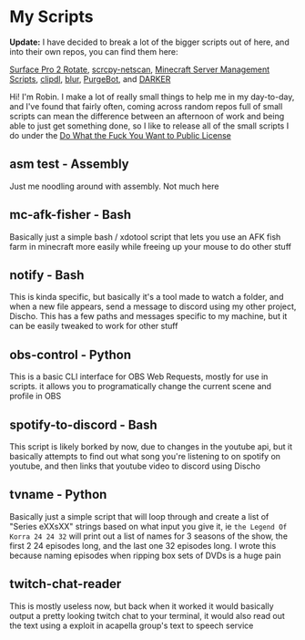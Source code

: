 # My Scripts

**Update:** I have decided to break a lot of the bigger scripts out of here, and into their own repos, you can find them here:

[Surface Pro 2 Rotate](https://github.com/robinuniverse/SurfacePro2-Rotate), [scrcpy-netscan]( https://github.com/robinuniverse/Screencopy-Netscan), [Minecraft Server Management Scripts](https://github.com/robinuniverse/DomiServ), [clipdl](https://github.com/robinuniverse/clipdl), [blur](https://github.com/robinuniverse/blur), [PurgeBot](https://github.com/robinuniverse/PurgeBot), and [DARKER](https://github.com/robinuniverse/DARKER)

Hi! I'm Robin. I make a lot of really small things to help me in my day-to-day, and I've found that fairly often, coming across random repos full of small scripts can mean the difference between an afternoon of work and being able to just get something done, so I like to release all of the small scripts I do under the [Do What the Fuck You Want to Public License](http://www.wtfpl.net/about/)

## asm test - Assembly
Just me noodling around with assembly. Not much here

## mc-afk-fisher - Bash
Basically just a simple bash / xdotool script that lets you use an AFK fish farm in minecraft more easily while freeing up your mouse to do other stuff

## notify - Bash
This is kinda specific, but basically it's a tool made to watch a folder, and when a new file appears, send a message to discord using my other project, Discho. This has a few paths and messages specific to my machine, but it can be easily tweaked to work for other stuff

## obs-control - Python
This is a basic CLI interface for OBS Web Requests, mostly for use in scripts. it allows you to programatically change the current scene and profile in OBS

## spotify-to-discord - Bash
This script is likely borked by now, due to changes in the youtube api, but it basically attempts to find out what song you're listening to on spotify on youtube, and then links that youtube video to discord using Discho

## tvname - Python
Basically just a simple script that will loop through and create a list of "Series eXXsXX" strings based on what input you give it, ie `the Legend Of Korra 24 24 32` will print out a list of names for 3 seasons of the show, the first 2 24 episodes long, and the last one 32 episodes long. I wrote this because naming episodes when ripping box sets of DVDs is a huge pain

## twitch-chat-reader
This is mostly useless now, but back when it worked it would basically output a pretty looking twitch chat to your terminal, it would also read out the text using a exploit in acapella group's text to speech service

